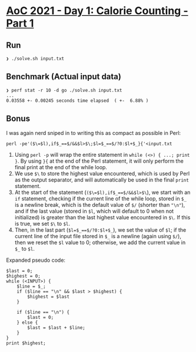 # [AoC 2021 - Day 1: Calorie Counting - Part 1](https://adventofcode.com/2022/day/1)

Run
---

```
❯ ./solve.sh input.txt
```


Benchmark (Actual input data)
-----------------------------

```
❯ perf stat -r 10 -d go ./solve.sh input.txt
...
0.03558 +- 0.00245 seconds time elapsed  ( +-  6.88% )
```


Bonus
-----
I was again nerd sniped in to writing this as compact as possible in Perl:

```
perl -pe'($\=$l),if$_==$/&&$l>$\;$l=$_==$/?0:$l+$_}{'<input.txt
```

1) Using `perl -p` will wrap the entire statement in `while (<>) { ...; print }`. By using `}{` at the end of the Perl statement, it will only perform the final print at the end of the while loop.
2) We use `$\` to store the highest value encountered, which is used by Perl as the output separator, and will automatically be used in the final `print` statement.
3) At the start of the statement (`($\=$l),if$_==$/&&$l>$\`), we start with an `if` statement, checking if the current line of the while loop, stored in `$_` is a newline break, which is the default value of `$/` (shorter than `"\n"`), and if the last value (stored in `$l`, which will default to 0 when not initialized) is greater than the last highest value encountered in `$\`. If this is true, we set `$\` to `$l`.
4) Then, in the last part (`$l=$_==$/?0:$l+$_`), we set the value of `$l`; if the current line of the input file stored in `$_` is a newline (again using `$/`), then we reset the `$l` value to 0; otherwise, we add the current value in `$_` to `$l`.

Expanded pseudo code:
```
$last = 0;
$highest = 0;
while (<INPUT>) {
    $line = $_;
    if ($line == "\n" && $last > $highest) {
        $highest = $last
    }

    if ($line == "\n") {
        $last = 0;
    } else {
        $last = $last + $line;
    }
}
print $highest;
```
